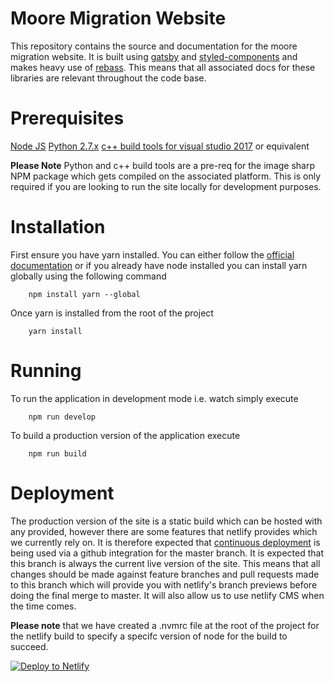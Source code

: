 # Moore Migration Website
This repository contains the source and documentation for the moore migration website. It is built using [gatsby](https://www.gatsbyjs.org/docs) and
[styled-components](https://www.styled-components.com/) and makes heavy use of [rebass](http://jxnblk.com/rebass/). This means that all associated
docs for these libraries are relevant throughout the code base.
# Prerequisites
[Node JS](https://nodejs.org/en/)
[Python 2.7.x](https://www.python.org/downloads/)
[c++ build tools for visual studio 2017](https://www.visualstudio.com/thank-you-downloading-visual-studio/?sku=BuildTools&rel=15) or equivalent

**Please Note** Python and c++ build tools are a pre-req for the image sharp NPM package which gets compiled on the associated platform. This
is only required if you are looking to run the site locally for development purposes. 

# Installation
First ensure you have yarn installed. You can either follow the [official documentation](https://yarnpkg.com/en/docs/install) or if you already
have node installed you can install yarn globally using the following command

```shell
    npm install yarn --global
```

Once yarn is installed from the root of the project
```shell
    yarn install
```

# Running
To run the application in development mode i.e. watch simply execute
```shell
    npm run develop
```

To build a production version of the application execute
```shell
    npm run build
```

# Deployment
The production version of the site is a static build which can be hosted with any provided, however there are some features that netlify provides
which we currently rely on. It is therefore expected that [continuous deployment](https://www.netlify.com/docs/continuous-deployment/) is being used via a github integration for the master branch. It is expected that this branch is always the current live version of the site. This means that all
changes should be made against feature branches and pull requests made to this branch which will provide you with netlify's branch previews before
doing the final merge to master. It will also allow us to use netlify CMS when the time comes.

**Please note** that we have created a .nvmrc file at the root of the project for the netlify build to specify a specifc version of node for the build
to succeed.

[![Deploy to Netlify](https://www.netlify.com/img/deploy/button.svg)](https://app.netlify.com/start/deploy?repository=https://github.com/shaunmarx/moore-gatsby.git)
